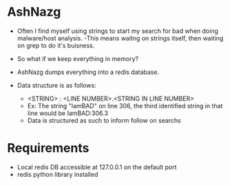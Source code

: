 # AshNazg

- Often I find myself using strings to start my search for bad when doing malware/host analysis.
-This means waitng on strings itself, then waiting on grep to do it's buisness.
- So what if we keep everything in memory?

- AshNazg dumps everything into a redis database.
- Data structure is as follows:
  - \<STRING> : \<LINE NUMBER\>.\<STRING IN LINE NUMBER\>
  - Ex: The string "IamBAD" on line 306, the third identified string in that line would be IamBAD:306.3
  - Data is structured as such to inform follow on searchs

# Requirements
- Local redis DB accessible at 127.0.0.1 on the default port
- redis python library installed
